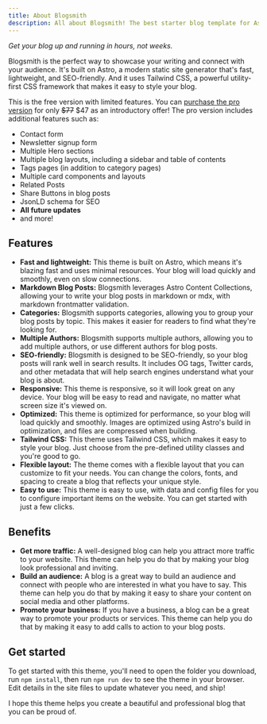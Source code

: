 ```yaml
---
title: About Blogsmith
description: All about Blogsmith! The best starter blog template for Astro.
---
```


_Get your blog up and running in hours, not weeks._

Blogsmith is the perfect way to showcase your writing and connect with your audience. It's built on Astro, a modern static site generator that's fast, lightweight, and SEO-friendly. And it uses Tailwind CSS, a powerful utility-first CSS framework that makes it easy to style your blog.

This is the free version with limited features. You can [purchase the pro version](https://cosmicthemes.com/themes/blogsmith-pro/) for only ~~$77~~ $47 as an introductory offer! The pro version includes additional features such as:

- Contact form
- Newsletter signup form
- Multiple Hero sections
- Multiple blog layouts, including a sidebar and table of contents
- Tags pages (in addition to category pages)
- Multiple card components and layouts
- Related Posts
- Share Buttons in blog posts
- JsonLD schema for SEO
- **All future updates**
- and more!

## Features

- **Fast and lightweight:** This theme is built on Astro, which means it's blazing fast and uses minimal resources. Your blog will load quickly and smoothly, even on slow connections.
- **Markdown Blog Posts:** Blogsmith leverages Astro Content Collections, allowing your to write your blog posts in markdown or mdx, with markdown frontmatter validation.
- **Categories:** Blogsmith supports categories, allowing you to group your blog posts by topic. This makes it easier for readers to find what they're looking for.
- **Multiple Authors:** Blogsmith supports multiple authors, allowing you to add multiple authors, or use different authors for blog posts.
- **SEO-friendly:** Blogsmith is designed to be SEO-friendly, so your blog posts will rank well in search results. It includes OG tags, Twitter cards, and other metadata that will help search engines understand what your blog is about.
- **Responsive:** This theme is responsive, so it will look great on any device. Your blog will be easy to read and navigate, no matter what screen size it's viewed on.
- **Optimized:** This theme is optimized for performance, so your blog will load quickly and smoothly. Images are optimized using Astro's build in optimization, and files are compressed when building.
- **Tailwind CSS:** This theme uses Tailwind CSS, which makes it easy to style your blog. Just choose from the pre-defined utility classes and you're good to go.
- **Flexible layout:** The theme comes with a flexible layout that you can customize to fit your needs. You can change the colors, fonts, and spacing to create a blog that reflects your unique style.
- **Easy to use:** This theme is easy to use, with data and config files for you to configure important items on the website. You can get started with just a few clicks.

## Benefits

- **Get more traffic:** A well-designed blog can help you attract more traffic to your website. This theme can help you do that by making your blog look professional and inviting.
- **Build an audience:** A blog is a great way to build an audience and connect with people who are interested in what you have to say. This theme can help you do that by making it easy to share your content on social media and other platforms.
- **Promote your business:** If you have a business, a blog can be a great way to promote your products or services. This theme can help you do that by making it easy to add calls to action to your blog posts.

## Get started

To get started with this theme, you'll need to open the folder you download, run `npm install`, then run `npm run dev` to see the theme in your browser. Edit details in the site files to update whatever you need, and ship!

I hope this theme helps you create a beautiful and professional blog that you can be proud of.
